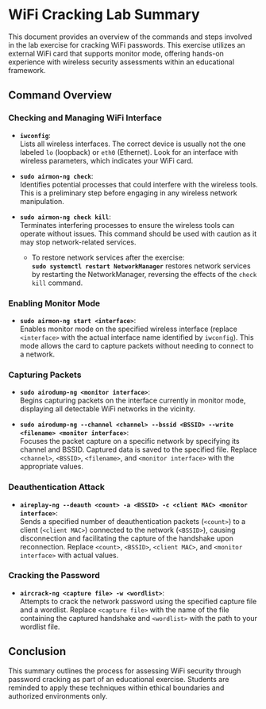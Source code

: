 # WiFi Cracking Lab Summary

This document provides an overview of the commands and steps involved in the lab exercise for cracking WiFi passwords. This exercise utilizes an external WiFi card that supports monitor mode, offering hands-on experience with wireless security assessments within an educational framework.

## Command Overview

### Checking and Managing WiFi Interface

- **`iwconfig`**:  
  Lists all wireless interfaces. The correct device is usually not the one labeled `lo` (loopback) or `eth0` (Ethernet). Look for an interface with wireless parameters, which indicates your WiFi card.

- **`sudo airmon-ng check`**:  
  Identifies potential processes that could interfere with the wireless tools. This is a preliminary step before engaging in any wireless network manipulation.

- **`sudo airmon-ng check kill`**:  
  Terminates interfering processes to ensure the wireless tools can operate without issues. This command should be used with caution as it may stop network-related services.

  - To restore network services after the exercise:  
    **`sudo systemctl restart NetworkManager`** restores network services by restarting the NetworkManager, reversing the effects of the `check kill` command.

### Enabling Monitor Mode

- **`sudo airmon-ng start <interface>`**:  
  Enables monitor mode on the specified wireless interface (replace `<interface>` with the actual interface name identified by `iwconfig`). This mode allows the card to capture packets without needing to connect to a network.

### Capturing Packets

- **`sudo airodump-ng <monitor interface>`**:  
  Begins capturing packets on the interface currently in monitor mode, displaying all detectable WiFi networks in the vicinity.

- **`sudo airodump-ng --channel <channel> --bssid <BSSID> --write <filename> <monitor interface>`**:  
  Focuses the packet capture on a specific network by specifying its channel and BSSID. Captured data is saved to the specified file. Replace `<channel>`, `<BSSID>`, `<filename>`, and `<monitor interface>` with the appropriate values.

### Deauthentication Attack

- **`aireplay-ng --deauth <count> -a <BSSID> -c <client MAC> <monitor interface>`**:  
  Sends a specified number of deauthentication packets (`<count>`) to a client (`<client MAC>`) connected to the network (`<BSSID>`), causing disconnection and facilitating the capture of the handshake upon reconnection. Replace `<count>`, `<BSSID>`, `<client MAC>`, and `<monitor interface>` with actual values.

### Cracking the Password

- **`aircrack-ng <capture file> -w <wordlist>`**:  
  Attempts to crack the network password using the specified capture file and a wordlist. Replace `<capture file>` with the name of the file containing the captured handshake and `<wordlist>` with the path to your wordlist file.

## Conclusion

This summary outlines the process for assessing WiFi security through password cracking as part of an educational exercise. Students are reminded to apply these techniques within ethical boundaries and authorized environments only.
